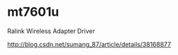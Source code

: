 mt7601u
=======

Ralink Wireless Adapter Driver

http://blog.csdn.net/sumang_87/article/details/38168877
